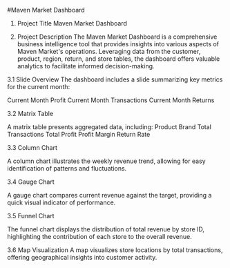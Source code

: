 #Maven Market Dashboard

1. Project Title
Maven Market Dashboard

2. Project Description
The Maven Market Dashboard is a comprehensive business intelligence tool that provides insights into various aspects of Maven Market's operations.
Leveraging data from the customer, product, region, return, and store tables, the dashboard offers valuable analytics to facilitate informed decision-making.

3.1 Slide Overview
The dashboard includes a slide summarizing key metrics for the current month:

Current Month Profit
Current Month Transactions
Current Month Returns

3.2 Matrix Table

A matrix table presents aggregated data, including:
Product Brand
Total Transactions
Total Profit
Profit Margin
Return Rate

3.3 Column Chart

A column chart illustrates the weekly revenue trend, allowing for easy identification of patterns and fluctuations.

3.4 Gauge Chart

A gauge chart compares current revenue against the target, providing a quick visual indicator of performance.

3.5 Funnel Chart

The funnel chart displays the distribution of total revenue by store ID, highlighting the contribution of each store to the overall revenue.

3.6 Map Visualization
A map visualizes store locations by total transactions, offering geographical insights into customer activity.

